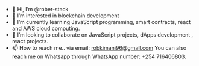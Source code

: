 - 👋 Hi, I’m @rober-stack
- 👀 I’m interested in blockchain development
- 🌱 I’m currently learning JavaScript programming, smart contracts, react 
and AWS cloud computing.
- 💞️ I’m looking to collaborate on  JavaScript projects, dApps development , react projects.
- 📫 How to reach me.. via email: robkimani96@gmail.com
You can also reach me on Whatsapp through WhatsApp number: +254 716406803.

<!---
rober-stack/rober-stack is a ✨ special ✨ repository because its `README.md` (this file) appears on your GitHub profile.
You can click the Preview link to take a look at your changes.
--->
